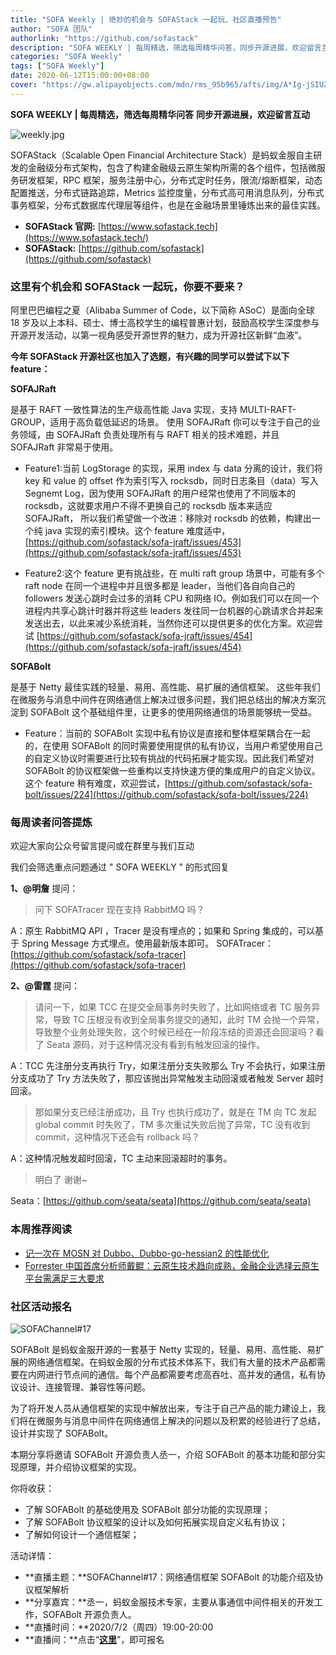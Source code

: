 ```yaml
---
title: "SOFA Weekly | 绝妙的机会与 SOFAStack 一起玩、社区直播预告"
author: "SOFA 团队"
authorlink: "https://github.com/sofastack"
description: "SOFA WEEKLY | 每周精选，筛选每周精华问答，同步开源进展，欢迎留言互动。"
categories: "SOFA Weekly"
tags: ["SOFA Weekly"]
date: 2020-06-12T15:00:00+08:00
cover: "https://gw.alipayobjects.com/mdn/rms_95b965/afts/img/A*Ig-jSIUZWx0AAAAAAAAAAAAAARQnAQ"
---
```


**SOFA WEEKLY | 每周精选，筛选每周精华问答**
**同步开源进展，欢迎留言互动**

![weekly.jpg](https://gw.alipayobjects.com/mdn/rms_95b965/afts/img/A*ARgKS6SuU7YAAAAAAAAAAAAAARQnAQ)

SOFAStack（Scalable Open Financial Architecture Stack）是蚂蚁金服自主研发的金融级分布式架构，包含了构建金融级云原生架构所需的各个组件，包括微服务研发框架，RPC 框架，服务注册中心，分布式定时任务，限流/熔断框架，动态配置推送，分布式链路追踪，Metrics 监控度量，分布式高可用消息队列，分布式事务框架，分布式数据库代理层等组件，也是在金融场景里锤炼出来的最佳实践。

- **SOFAStack 官网:** [https://www.sofastack.tech](https://www.sofastack.tech/)
- **SOFAStack:** [https://github.com/sofastack](https://github.com/sofastack)

### 这里有个机会和 SOFAStack 一起玩，你要不要来？

阿里巴巴编程之夏（Alibaba Summer of Code，以下简称 ASoC）是面向全球 18 岁及以上本科、硕士、博士高校学生的编程普惠计划，鼓励高校学生深度参与开源开发活动，以第一视角感受开源世界的魅力，成为开源社区新鲜“血液”。

**今年 SOFAStack 开源社区也加入了选题，有兴趣的同学可以尝试下以下 feature：**

**SOFAJRaft**

是基于 RAFT 一致性算法的生产级高性能 Java 实现，支持 MULTI-RAFT-GROUP，适用于高负载低延迟的场景。 使用 SOFAJRaft 你可以专注于自己的业务领域，由 SOFAJRaft 负责处理所有与 RAFT 相关的技术难题，并且 SOFAJRaft 非常易于使用。

- Feature1:当前 LogStorage 的实现，采用 index 与 data 分离的设计，我们将 key 和 value 的 offset 作为索引写入 rocksdb，同时日志条目（data）写入 Segnemt Log，因为使用 SOFAJRaft 的用户经常也使用了不同版本的 rocksdb，这就要求用户不得不更换自己的 rocksdb 版本来适应 SOFAJRaft， 所以我们希望做一个改进：移除对 rocksdb 的依赖，构建出一个纯 java 实现的索引模块。这个 feature 难度适中，[https://github.com/sofastack/sofa-jraft/issues/453](https://github.com/sofastack/sofa-jraft/issues/453)

- Feature2:这个 feature 更有挑战些，在 multi raft group 场景中，可能有多个 raft node 在同一个进程中并且很多都是 leader，当他们各自向自己的 followers 发送心跳时会过多的消耗 CPU 和网络 IO。例如我们可以在同一个进程内共享心跳计时器并将这些 leaders 发往同一台机器的心跳请求合并起来发送出去，以此来减少系统消耗，当然你还可以提供更多的优化方案。欢迎尝试 [https://github.com/sofastack/sofa-jraft/issues/454](https://github.com/sofastack/sofa-jraft/issues/454)

**SOFABolt**

是基于 Netty 最佳实践的轻量、易用、高性能、易扩展的通信框架。 这些年我们在微服务与消息中间件在网络通信上解决过很多问题，我们把总结出的解决方案沉淀到 SOFABolt 这个基础组件里，让更多的使用网络通信的场景能够统一受益。

- Feature：当前的 SOFABolt 实现中私有协议是直接和整体框架耦合在一起的，在使用 SOFABolt 的同时需要使用提供的私有协议，当用户希望使用自己的自定义协议时需要进行比较有挑战的代码拓展才能实现。因此我们希望对 SOFABolt 的协议框架做一些重构以支持快速方便的集成用户的自定义协议。这个 feature 稍有难度，欢迎尝试，[https://github.com/sofastack/sofa-bolt/issues/224](https://github.com/sofastack/sofa-bolt/issues/224)

### 每周读者问答提炼

欢迎大家向公众号留言提问或在群里与我们互动

我们会筛选重点问题通过 " SOFA WEEKLY " 的形式回复

**1、@明詹** 提问：

> 问下 SOFATracer 现在支持 RabbitMQ 吗？

A：原生 RabbitMQ API ，Tracer 是没有埋点的；如果和 Spring 集成的，可以基于 Spring Message 方式埋点。使用最新版本即可。
SOFATracer：[https://github.com/sofastack/sofa-tracer](https://github.com/sofastack/sofa-tracer)

**2、@雷霆** 提问：

> 请问一下，如果 TCC 在提交全局事务时失败了，比如网络或者 TC 服务异常，导致 TC 压根没有收到全局事务提交的通知，此时 TM 会抛一个异常，导致整个业务处理失败，这个时候已经在一阶段冻结的资源还会回滚吗？看了 Seata 源码，对于这种情况没有看到有触发回滚的操作。

A：TCC 先注册分支再执行 Try，如果注册分支失败那么 Try 不会执行，如果注册分支成功了 Try 方法失败了，那应该抛出异常触发主动回滚或者触发 Server 超时回滚。

> 那如果分支已经注册成功，且 Try 也执行成功了，就是在 TM 向 TC 发起 global commit 时失败了，TM 多次重试失败后抛了异常，TC 没有收到 commit，这种情况下还会有 rollback 吗？

A：这种情况触发超时回滚，TC 主动来回滚超时的事务。

> 明白了 谢谢~

Seata：[https://github.com/seata/seata](https://github.com/seata/seata)

### 本周推荐阅读

- [记一次在 MOSN 对 Dubbo、Dubbo-go-hessian2 的性能优化](https://www.sofastack.tech/blog/mosn-dubbo-dubbo-go-hessian2-performance-optimization/)
- [Forrester 中国首席分析师戴鲲：云原生技术趋向成熟，金融企业选择云原生平台需满足三大要求](https://www.sofastack.tech/blog/forrester-daipeng-white-paper-cloud-native/)

### 社区活动报名

![SOFAChannel#17](https://cdn.nlark.com/yuque/0/2020/png/226702/1591346387297-036464d1-dc13-47b2-baa3-1b1362fcd072.png)

SOFABolt 是蚂蚁金服开源的一套基于 Netty 实现的，轻量、易用、高性能、易扩展的网络通信框架。在蚂蚁金服的分布式技术体系下，我们有大量的技术产品都需要在内网进行节点间的通信。每个产品都需要考虑高吞吐、高并发的通信，私有协议设计、连接管理、兼容性等问题。

为了将开发人员从通信框架的实现中解放出来，专注于自己产品的能力建设上，我们将在微服务与消息中间件在网络通信上解决的问题以及积累的经验进行了总结，设计并实现了 SOFABolt。

本期分享将邀请 SOFABolt 开源负责人丞一，介绍 SOFABolt 的基本功能和部分实现原理，并介绍协议框架的实现。

你将收获：

- 了解 SOFABolt 的基础使用及 SOFABolt 部分功能的实现原理；
- 了解 SOFABolt 协议框架的设计以及如何拓展实现自定义私有协议；
- 了解如何设计一个通信框架；

活动详情：

- **直播主题：**SOFAChannel#17：网络通信框架 SOFABolt 的功能介绍及协议框架解析
- **分享嘉宾：**丞一，蚂蚁金服技术专家，主要从事通信中间件相关的开发工作，SOFABolt 开源负责人。
- **直播时间：**2020/7/2（周四）19:00-20:00
- **直播间：**点击“[**这里**](https://tech.antfin.com/community/live/1265)”，即可报名
